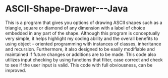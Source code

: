 # ASCII-Shape-Drawer---Java
This is a program that gives you options of drawing ASCII shapes such as a triangle, square or diamond of any dimension with a label of choice embedded in any part of the shape. 
Although this program is conceptually very simple, it helps highlight my coding ability and the overall benefits to using object - oriented programming with instances of classes, inheritance and recursion. Furthermore, it also designed to be easily modifiable and maintained if future changes or additions are to be made. 
This code also utilizes input checking by using functions that filter, case correct and check to see if the user input is valid.
This code with full obviousness, can be improved. 
